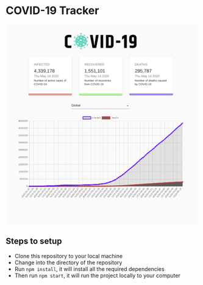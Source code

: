 # COVID-19 Tracker

![COVID-19 Tracker Image](./src/images/COVID.png)


## Steps to setup

* Clone this repository to your local machine
* Change into the directory of the repository
* Run `npm install`, it will install all the required dependencies
* Then run `npm start`, it will run the project locally to your computer






